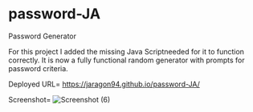# password-JA
Password Generator

For this project I added the missing Java Scriptneeded for it to function correctly.
It is now a fully functional random generator with prompts for password criteria.

Deployed URL=
https://jaragon94.github.io/password-JA/

Screenshot=
![Screenshot (6)](https://user-images.githubusercontent.com/120228686/213827517-a83b3693-e666-437b-9170-7f8169a6a6ef.png)

